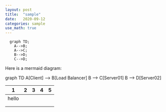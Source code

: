 ```yaml
---
layout: post
title:  "sample"
date:   2020-09-12 
categories: sample
use_math: true
---
```

 <script src="https://cdn.jsdelivr.net/npm/mermaid/dist/mermaid.min.js"></script>



```mermaid
  graph TD;
    A-->B;
    A-->C;
    B-->D;
    C-->D;
```

Here is a mermaid diagram:
<div class="mermaid">
  graph TD
  A[Client] --> B[Load Balancer]
  B --> C[Server01]
  B --> D[Server02]
</div>

| 1     | 2 | 3 | 4 | 5 |
|-------|---|---|---|---|
| hello |   |   |   |   |
|       |   |   |   |   |
|       |   |   |   |   |